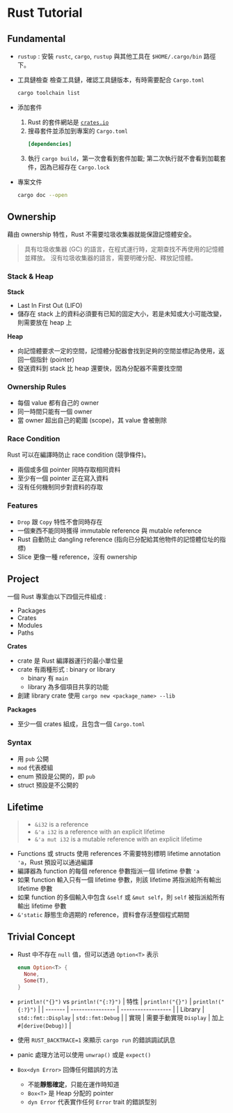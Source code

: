# Rust Tutorial

## Fundamental

- `rustup` : 安裝 `rustc`, `cargo`, `rustup` 與其他工具在 `$HOME/.cargo/bin` 路徑下。

- 工具鏈檢查
    檢查工具鏈，確認工具鏈版本，有時需要配合 `Cargo.toml`
    ```bash
    cargo toolchain list
    ```

- 添加套件
  1. Rust 的套件網站是 [`crates.io`](https://crates.io/)
  2. 搜尋套件並添加到專案的 `Cargo.toml`
     ```toml
     [dependencies]
     ```
  3. 執行 `cargo build`，第一次會看到套件加載; 第二次執行就不會看到加載套件，因為已經存在 `Cargo.lock`

- 專案文件
  ```bash
  cargo doc --open
  ```

## Ownership

藉由 ownership 特性，Rust 不需要垃圾收集器就能保證記憶體安全。

> 具有垃圾收集器 (GC) 的語言，在程式運行時，定期查找不再使用的記憶體並釋放。
> 沒有垃圾收集器的語言，需要明確分配、釋放記憶體。

### Stack & Heap

**Stack**
- Last In First Out (LIFO)
- 儲存在 stack 上的資料必須要有已知的固定大小，若是未知或大小可能改變，則需要放在 heap 上

**Heap**
- 向記憶體要求一定的空間，記憶體分配器會找到足夠的空間並標記為使用，返回一個指針 (pointer)
- 發送資料到 stack 比 heap 還要快，因為分配器不需要找空間

### Ownership Rules

- 每個 value 都有自己的 owner
- 同一時間只能有一個 owner
- 當 owner 超出自己的範圍 (scope)，其 value 會被刪除

### Race Condition

Rust 可以在編譯時防止 race condition (競爭條件)。

- 兩個或多個 pointer 同時存取相同資料
- 至少有一個 pointer 正在寫入資料
- 沒有任何機制同步對資料的存取

### Features

- `Drop` 跟 `Copy` 特性不會同時存在
- 一個東西不能同時獲得 immutable reference 與 mutable reference 
- Rust 自動防止 dangling reference (指向已分配給其他物件的記憶體位址的指標)
- Slice 更像一種 reference，沒有 ownership

## Project

一個 Rust 專案由以下四個元件組成 : 
- Packages
- Crates
- Modules
- Paths

**Crates**
- crate 是 Rust 編譯器運行的最小單位量
- crate 有兩種形式 : binary or library
  - binary 有 `main`
  - library 為多個項目共享的功能
- 創建 library crate 使用 `cargo new <package_name> --lib`

**Packages**
- 至少一個 crates 組成，且包含一個 `Cargo.toml`

### Syntax
- 用 `pub` 公開
- `mod` 代表模組
- enum 預設是公開的，即 `pub`
- struct 預設是不公開的

## Lifetime

> - `&i32` is a reference
> - `&'a i32` is a reference with an explicit lifetime
> - `&'a mut i32` is a mutable reference with an explicit lifetime

- Functions 或 structs 使用 references 不需要特別標明 lifetime annotation `'a`，Rust 預設可以通過編譯
- 編譯器為 function 的每個 reference 參數指派一個 lifetime 參數 `'a`
- 如果 function 輸入只有一個 lifetime 參數，則該 lifetime 將指派給所有輸出 lifetime 參數
- 如果 function 的多個輸入中包含 `&self` 或 `&mut self`，則 `self` 被指派給所有輸出 lifetime 參數
- `&'static` 靜態生命週期的 reference，資料會存活整個程式期間


## Trivial Concept

- Rust 中不存在 `null` 值，但可以透過 `Option<T>` 表示
  ```rust
  enum Option<T> {
    None,
    Some(T),
  }
  ```

- `println!("{}")` vs `println!("{:?}")`
  | 特性 | `println!("{}")` | `println!("{:?}")` |
  | ------- | ---------------- | ------------------ |
  | Library | `std::fmt::Display` | `std::fmt:Debug` |
  | 實現 | 需要手動實現 `Display` | 加上 `#[derive(Debug)]` |

- 使用 `RUST_BACKTRACE=1` 來顯示 `cargo run` 的錯誤調試訊息

- panic 處理方法可以使用 `unwrap()` 或是 `expect()`

- `Box<dyn Error>` 回傳任何錯誤的方法
  - 不能**靜態確定**，只能在運作時知道
  - `Box<T>` 是 Heap 分配的 pointer
  - `dyn Error` 代表實作任何 `Error` trait 的錯誤型別